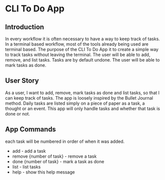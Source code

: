 # CLI To Do App
## Introduction
In every workflow it is often necessary to have a way to keep track of tasks. 
In a terminal based workflow, most of the tools already being used are terminal based. 
The purpose of the CLI To Do App it to create a simple way to track tasks without leaving the terminal. 
The user will be able to add, remove, and list tasks.
Tasks are by default undone. The user will be able to mark tasks as done.
## User Story
As a user, I want to add, remove, mark tasks as done and list tasks, so that I can keep track of tasks.
The app is loosely inspired by the Bullet Journal method. Daily tasks are listed simply on a piece of paper as a task, a thought or an event. 
This app will only handle tasks and whether that task is done or not.
## App Commands
each task will be numbered in order of when it was added. 
* add - add a task
* remove {number of task} - remove a task
* done {number of task} - mark a task as done
* list - list tasks
* help - show this help message

